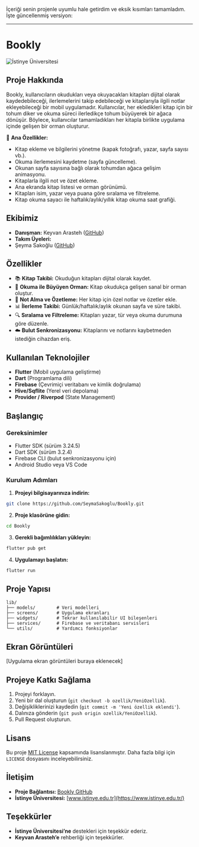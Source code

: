 
İçeriği senin projenle uyumlu hale getirdim ve eksik kısımları tamamladım. İşte güncellenmiş versiyon:

----------

# **Bookly**

![İstinye Üniversitesi](https://www.unitededucation.com/linklogoch/istinye-university-logo.png)

## **Proje Hakkında**

Bookly, kullanıcıların okudukları veya okuyacakları kitapları dijital olarak kaydedebileceği, ilerlemelerini takip edebileceği ve kitaplarıyla ilgili notlar ekleyebileceği bir mobil uygulamadır. Kullanıcılar, her ekledikleri kitap için bir tohum diker ve okuma süreci ilerledikçe tohum büyüyerek bir ağaca dönüşür. Böylece, kullanıcılar tamamladıkları her kitapla birlikte uygulama içinde gelişen bir orman oluşturur.

📌 **Ana Özellikler:**

-   Kitap ekleme ve bilgilerini yönetme (kapak fotoğrafı, yazar, sayfa sayısı vb.).
-   Okuma ilerlemesini kaydetme (sayfa güncelleme).
-   Okunan sayfa sayısına bağlı olarak tohumdan ağaca gelişim animasyonu.
-   Kitaplarla ilgili not ve özet ekleme.
-   Ana ekranda kitap listesi ve orman görünümü.
-   Kitapları isim, yazar veya puana göre sıralama ve filtreleme.
-	Kitap okuma sayacı ile haftalık/aylık/yıllık kitap okuma saat grafiği.

## **Ekibimiz**

-   **Danışman:** Keyvan Arasteh ([GitHub](https://github.com/keyvanarasteh))
-   **Takım Üyeleri:**
-   Şeyma Sakoğlu ([GitHub](https://github.com/SeymaSakoglu))

## **Özellikler**

-   📚 **Kitap Takibi:** Okuduğun kitapları dijital olarak kaydet.
-   🌱 **Okuma ile Büyüyen Orman:** Kitap okudukça gelişen sanal bir orman oluştur.
-   📝 **Not Alma ve Özetleme:** Her kitap için özel notlar ve özetler ekle.
-   📊 **İlerleme Takibi:** Günlük/haftalık/aylık okunan sayfa ve süre takibi.
-   🔍 **Sıralama ve Filtreleme:** Kitapları yazar, tür veya okuma durumuna göre düzenle.
-   ☁️ **Bulut Senkronizasyonu:** Kitaplarını ve notlarını kaybetmeden istediğin cihazdan eriş.

## **Kullanılan Teknolojiler**

-   **Flutter** (Mobil uygulama geliştirme)
-   **Dart** (Programlama dili)
-   **Firebase** (Çevrimiçi veritabanı ve kimlik doğrulama)
-   **Hive/Sqflite** (Yerel veri depolama)
-   **Provider / Riverpod** (State Management)

## **Başlangıç**

### **Gereksinimler**

-   Flutter SDK (sürüm 3.24.5)
-   Dart SDK (sürüm 3.2.4)
-   Firebase CLI (bulut senkronizasyonu için)
-   Android Studio veya VS Code

### **Kurulum Adımları**

1.  **Projeyi bilgisayarınıza indirin:**

```bash
git clone https://github.com/SeymaSakoglu/Bookly.git

```

2.  **Proje klasörüne gidin:**

```bash
cd Bookly

```

3.  **Gerekli bağımlılıkları yükleyin:**

```bash
flutter pub get

```

4.  **Uygulamayı başlatın:**

```bash
flutter run

```

## **Proje Yapısı**

```
lib/
├── models/        # Veri modelleri
├── screens/       # Uygulama ekranları
├── widgets/       # Tekrar kullanılabilir UI bileşenleri
├── services/      # Firebase ve veritabanı servisleri
└── utils/         # Yardımcı fonksiyonlar

```

## **Ekran Görüntüleri**

[Uygulama ekran görüntüleri buraya eklenecek]

## **Projeye Katkı Sağlama**

1.  Projeyi forklayın.
2.  Yeni bir dal oluşturun (`git checkout -b ozellik/YeniOzellik`).
3.  Değişikliklerinizi kaydedin (`git commit -m 'Yeni özellik eklendi'`).
4.  Dalınıza gönderin (`git push origin ozellik/YeniOzellik`).
5.  Pull Request oluşturun.

## **Lisans**

Bu proje [MIT License](https://chatgpt.com/c/LICENSE) kapsamında lisanslanmıştır. Daha fazla bilgi için `LICENSE` dosyasını inceleyebilirsiniz.

## **İletişim**

-   **Proje Bağlantısı:** [Bookly GitHub](https://github.com/SeymaSakoglu/Bookly_Flutter.git)
-   **İstinye Üniversitesi:** [www.istinye.edu.tr](https://www.istinye.edu.tr/)

## **Teşekkürler**

-   **İstinye Üniversitesi’ne** destekleri için teşekkür ederiz.
-   **Keyvan Arasteh’e** rehberliği için teşekkürler.

